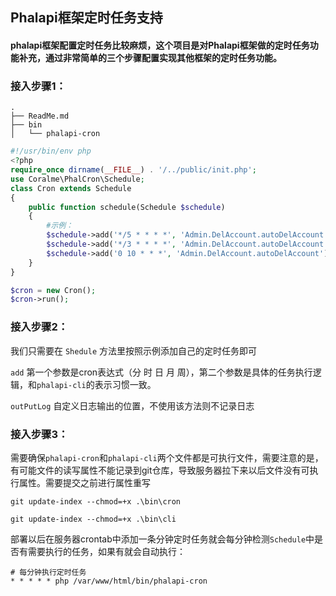 
## Phalapi框架定时任务支持

#### phalapi框架配置定时任务比较麻烦，这个项目是对Phalapi框架做的定时任务功能补充，通过非常简单的三个步骤配置实现其他框架的定时任务功能。


### 接入步骤1：

```
.
├── ReadMe.md
├── bin
│   └── phalapi-cron
```
```php
#!/usr/bin/env php
<?php
require_once dirname(__FILE__) . '/../public/init.php';
use Coralme\PhalCron\Schedule;
class Cron extends Schedule
{
    public function schedule(Schedule $schedule)
    {
        #示例：
        $schedule->add('*/5 * * * *', 'Admin.DelAccount.autoDelAccount')->outPutLog('/var/www/html/runtime/autoDelAccount.log');
        $schedule->add('*/3 * * * *', 'Admin.DelAccount.autoDelAccount')->outPutLog('/var/www/html/runtime/autoDelAccount2.log');
        $schedule->add('0 10 * * *', 'Admin.DelAccount.autoDelAccount')->outPutLog('/var/www/html/runtime/autoDelAccount3.log');
    }
}

$cron = new Cron();
$cron->run();
```

### 接入步骤2：

我们只需要在 `Shedule` 方法里按照示例添加自己的定时任务即可

`add` 第一个参数是cron表达式（分 时 日 月 周），第二个参数是具体的任务执行逻辑，和`phalapi-cli`的表示习惯一致。

`outPutLog` 自定义日志输出的位置，不使用该方法则不记录日志

### 接入步骤3：

需要确保`phalapi-cron`和`phalapi-cli`两个文件都是可执行文件，需要注意的是，有可能文件的读写属性不能记录到git仓库，导致服务器拉下来以后文件没有可执行属性。需要提交之前进行属性重写

`git update-index --chmod=+x .\bin\cron`

`git update-index --chmod=+x .\bin\cli`

部署以后在服务器crontab中添加一条分钟定时任务就会每分钟检测`Schedule`中是否有需要执行的任务，如果有就会自动执行：

```
# 每分钟执行定时任务
* * * * * php /var/www/html/bin/phalapi-cron 
```



